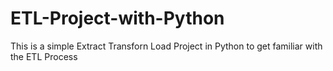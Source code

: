 # ETL-Project-with-Python
This is a simple Extract Transforn Load Project in Python to get familiar with the ETL Process

